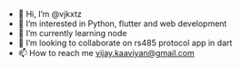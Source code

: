 - 👋 Hi, I’m @vjkxtz
- 👀 I’m interested in Python, flutter and web development
- 🌱 I’m currently learning node
- 💞️ I’m looking to collaborate on rs485 protocol app in dart
- 📫 How to reach me vijay.kaaviyan@gmail.com

<!---
vjkxtz/vjkxtz is a ✨ special ✨ repository because its `README.md` (this file) appears on your GitHub profile.
You can click the Preview link to take a look at your changes.
--->
